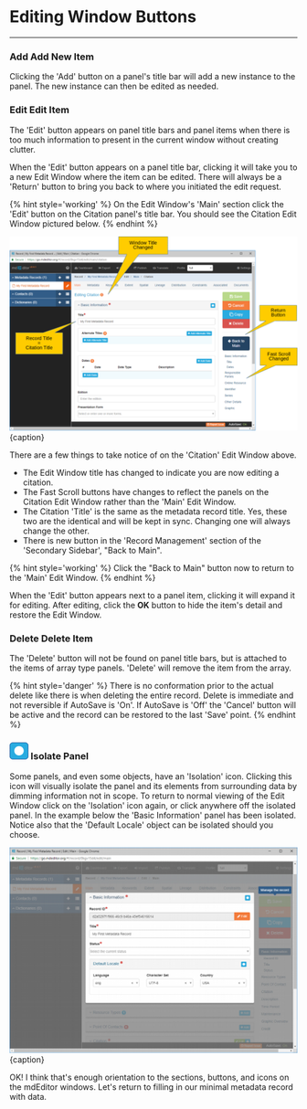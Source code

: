 # Editing Window Buttons
---

### <strong class="btn btn-info btn-xs"> <i class="fa fa-plus"></i> Add</strong> Add New Item

Clicking the 'Add' button on a panel's title bar will add a new instance to the panel.  The new instance can then be edited as needed.

### <strong class="btn btn-warning btn-xs"> <i class="fa fa-pencil"></i> Edit</strong> Edit Item

The 'Edit' button appears on panel title bars and panel items when there is too much information to present in the current window without creating clutter.  

When the 'Edit' button appears on a panel title bar, clicking it will take you to a new Edit Window where the item can be edited.  There will always be a 'Return' button to bring you back to where you initiated the edit request.  

{% hint style='working' %}
  On the Edit Window's 'Main' section click the 'Edit' button on the Citation panel's title bar.  You should see the Citation Edit Window pictured below.
{% endhint %} 

![Citation Edit Window](/assets/get-started/edit-window-citation.png){caption}

There are a few things to take notice of on the 'Citation' Edit Window above.

  * The Edit Window title has changed to indicate you are now editing a citation. 
  * The Fast Scroll buttons have changes to reflect the panels on the Citation Edit Window rather than the 'Main' Edit Window.
  * The Citation 'Title' is the same as the metadata record title.  Yes, these two are the identical and will be kept in sync.  Changing one will always change the other.
  * There is new button in the 'Record Management' section of the 'Secondary Sidebar', "Back to Main".  

{% hint style='working' %}
  Click the "Back to Main" button now to return to the 'Main' Edit Window. 
{% endhint %} 

When the 'Edit' button appears next to a panel item, clicking it will expand it for editing.  After editing, click the <strong class="btn btn-info btn-xs"> <i class="fa fa-check"></i> OK</strong> button to hide the item's detail and restore the Edit Window.

### <strong class="btn btn-danger btn-xs"> <i class="fa fa-times"></i> Delete</strong> Delete Item

The 'Delete' button will not be found on panel title bars, but is attached to the items of array type panels.  'Delete' will remove the item from the array.  

{% hint style='danger' %}
  There is no conformation prior to the actual delete like there is when deleting the entire record.  Delete is immediate and not reversible if AutoSave is 'On'.  If AutoSave is 'Off' the 'Cancel' button will be active and the record can be restored to the last 'Save' point. 
{% endhint %}

### ![](/assets/bullets/isolation-dot.png) Isolate Panel

Some panels, and even some objects, have an 'Isolation' icon.  Clicking this icon will visually isolate the panel and its elements from surrounding data by dimming information not in scope.  To return to normal viewing of the Edit Window click on the 'Isolation' icon again, or click anywhere off the isolated panel.  In the example below the 'Basic Information' panel has been isolated.  Notice also that the 'Default Locale' object can be isolated should you choose.  

![Isonated Basic Information Panel](/assets/get-started/edit-window-isolate-panel.png){caption}

OK!  I think that's enough orientation to the sections, buttons, and icons on the mdEditor windows.  Let's return to filling in our minimal metadata record with data.  
